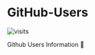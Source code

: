 # GitHub-Users

![visits](https://visit-counter.vercel.app/counter.png?page=https%3A%2F%2Fgithub.com%2FPrakasRavichandran%2FGitHub-Users&s=40&c=00ff00&bg=00000000&no=2&ff=digi&tb=&ta=)

Github Users Information 🐙
